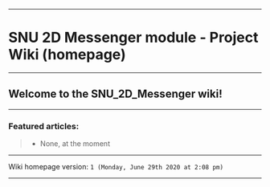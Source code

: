 
***

# SNU 2D Messenger module - Project Wiki (homepage)

***

## Welcome to the SNU_2D_Messenger wiki!

***

### Featured articles:

> * None, at the moment

***

Wiki homepage version: `1 (Monday, June 29th 2020 at 2:08 pm)`

***
